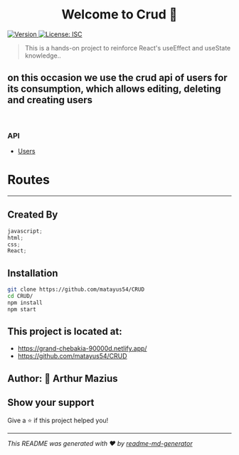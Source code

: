 <h1 align="center">Welcome to Crud 👋</h1>
<!-- 
# Hi I'm ... <img src="https://media.giphy.com/media/mGcNjsfWAjY5AEZNw6/giphy.gif" width="50"> -->

<p>
  <a href="https://www.npmjs.com/package/poke-team" target="_blank">
    <img alt="Version" src="https://img.shields.io/badge/npm-V8.00-red">
  </a>
  <a href="#" target="_blank">
    <img alt="License: ISC" src="https://img.shields.io/badge/License-ISC-yellow.svg" />
  </a>

</p>

> This is a hands-on project to reinforce React's useEffect and useState knowledge..
> </br>

## on this occasion we use the crud api of users for its consumption, which allows editing, deleting and creating users

</br>

### API

- [Users](https://users-crud1.herokuapp.com)

# **Routes**

---

## Created By

```javascript
javascript;
html;
css;
React;
```

## Installation

```sh
git clone https://github.com/matayus54/CRUD
cd CRUD/
npm install
npm start
```

## This project is located at:

- https://grand-chebakia-90000d.netlify.app/
- https://github.com/matayus54/CRUD

## Author: 👤 **Arthur Mazius**

## Show your support

Give a ⭐️ if this project helped you!

---

_This README was generated with ❤️ by [readme-md-generator](https://github.com/kefranabg/readme-md-generator)_
